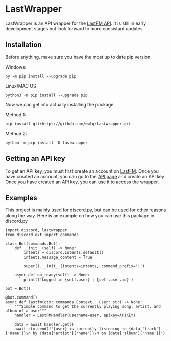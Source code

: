 # LastWrapper
LastWrapper is an API wrapper for the [LastFM API](https://last.fm/api).
It is still in early development stages but look forward to more consistant updates

## Installation
Before anything, make sure you have the most up to date pip version.

Windows:
```
py -m pip install --upgrade pip
```
Linux/MAC OS
```
python3 -m pip install --upgrade pip
```

Now we can get into actually installing the package.

Method 1:
```
pip install git+https://github.com/owlq/lastwrapper.git
```
Method 2:
```
python -m pip install -U lastwrapper
```

## Getting an API key
To get an API key, you must first create an account on [LastFM](https://last.fm/join).
Once you have created an account, you can go to the [API page](https://www.last.fm/api/account/create) and create an API key.
Once you have created an API key, you can use it to access the wrapper.

## Examples

This project is mainly used for discord.py, but can be used for other reasons along the way.
Here is an example on how you can use this package in discord.py

```
import discord, lastwrapper
from discord.ext import commands

class Bot(commands.Bot):
    def __init__(self) -> None:
        intents = discord.Intents.default()
        intents.message_content = True

        super().__init__(intents=intents, command_prefix='!')

    async def on_ready(self) -> None:
        print(f'Logged in {self.user} | {self.user.id}')

bot = Bot()

@bot.command()
async def lastfm(ctx: commands.Context,  user: str) -> None:
    """Simple command to get the currently playing song, artist, and album of a user"""
    handler = LastFMHandler(username=user, apikey=APIKEY)

    data = await handler.get()
    await ctx.send(f"{user} is currently listening to {data['track']['name']}\n by {data['artist']['name']}\n on {data['album']['name']}")
```